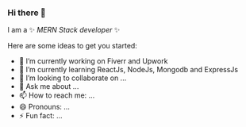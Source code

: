 ### Hi there 👋


I am a ✨ _MERN Stack developer_ ✨ 

Here are some ideas to get you started:

- 🔭 I’m currently working on Fiverr and Upwork
- 🌱 I’m currently learning ReactJs, NodeJs, Mongodb and ExpressJs
- 👯 I’m looking to collaborate on ...
- 💬 Ask me about ...
- 📫 How to reach me: ...
- 😄 Pronouns: ...
- ⚡ Fun fact: ...

